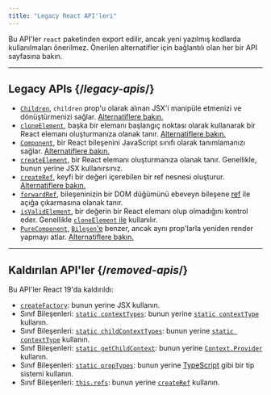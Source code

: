 ```yaml
---
title: "Legacy React API'leri"
---
```


<Intro>

Bu API'ler `react` paketinden export edilir, ancak yeni yazılmış kodlarda kullanılmaları önerilmez. Önerilen alternatifler için bağlantılı olan her bir API sayfasına bakın.

</Intro>

---

## Legacy APIs {/*legacy-apis*/}

* [`Children`](/reference/react/Children), `children` prop'u olarak alınan JSX'i manipüle etmenizi ve dönüştürmenizi sağlar. [Alternatiflere bakın.](/reference/react/Children#alternatives)
* [`cloneElement`](/reference/react/cloneElement), başka bir elemanı başlangıç noktası olarak kullanarak bir React elemanı oluşturmanıza olanak tanır. [Alternatiflere bakın.](/reference/react/cloneElement#alternatives)
* [`Component`](/reference/react/Component), bir React bileşenini JavaScript sınıfı olarak tanımlamanızı sağlar. [Alternatiflere bakın.](/reference/react/Component#alternatives)
* [`createElement`](/reference/react/createElement), bir React elemanı oluşturmanıza olanak tanır. Genellikle, bunun yerine JSX kullanırsınız.
* [`createRef`](/reference/react/createRef), keyfi bir değeri içerebilen bir ref nesnesi oluşturur. [Alternatiflere bakın.](/reference/react/createRef#alternatives)
* [`forwardRef`](/reference/react/forwardRef), bileşeninizin bir DOM düğümünü ebeveyn bileşene [ref](/learn/manipulating-the-dom-with-refs) ile açığa çıkarmasına olanak tanır.
* [`isValidElement`](/reference/react/isValidElement), bir değerin bir React elemanı olup olmadığını kontrol eder. Genellikle [`cloneElement` ile](/reference/react/cloneElement) kullanılır.
* [`PureComponent`](/reference/react/PureComponent), [`Bileşen`'e](/reference/react/Component) benzer, ancak aynı prop'larla yeniden render yapmayı atlar. [Alternatiflere bakın.](/reference/react/PureComponent#alternatives)

---

## Kaldırılan API'ler {/*removed-apis*/}

Bu API'ler React 19'da kaldırıldı:

* [`createFactory`](https://18.react.dev/reference/react/createFactory): bunun yerine JSX kullanın.
* Sınıf Bileşenleri: [`static contextTypes`](https://18.react.dev//reference/react/Component#static-contexttypes): bunun yerine [`static contextType`](#static-contexttype) kullanın.
* Sınıf Bileşenleri: [`static childContextTypes`](https://18.react.dev//reference/react/Component#static-childcontexttypes): bunun yerine [`static contextType`](#static-contexttype) kullanın.
* Sınıf Bileşenleri: [`static getChildContext`](https://18.react.dev//reference/react/Component#getchildcontext): bunun yerine [`Context.Provider`](/reference/react/createContext#provider) kullanın.
* Sınıf Bileşenleri: [`static propTypes`](https://18.react.dev//reference/react/Component#static-proptypes): bunun yerine [TypeScript](https://www.typescriptlang.org/) gibi bir tip sistemi kullanın.
* Sınıf Bileşenleri: [`this.refs`](https://18.react.dev//reference/react/Component#refs): bunun yerine [`createRef`](/reference/react/createRef) kullanın.
